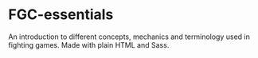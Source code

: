 # FGC-essentials

An introduction to different concepts, mechanics and terminology used in fighting games. Made with plain HTML and Sass.
